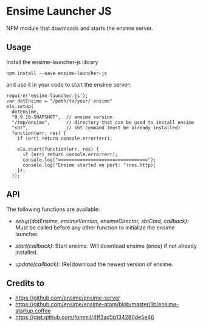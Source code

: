 Ensime Launcher JS
==================

NPM module that downloads and starts the ensime server.


Usage
-----
Install the ensime-launcher-js library

    npm install --save ensime-launcher-js

and use it in your code to start the ensime server:

    require('ensime-launcher-js');
    var dotEnsime = "/path/to/your/.ensime"
    els.setup(
      dotEnsime,
      "0.9.10-SNAPSHOT",  // ensime version
      "/tmp/ensime",      // directory that can be used to install ensime
      "sbt",              // sbt command (must be already installed)
      function(err, res) {
        if (err) return console.error(err);

        els.start(function(err, res) {
          if (err) return console.error(err);
          console.log("=================================");
          console.log("Ensime started on port: "+res.http);
        });
      });


API
---
The following functions are available:

  - *setup(dotEnsime, ensimeVersion, ensimeDirector, sbtCmd, callback)*:
      Must be called before any other function to initialize the ensime launcher.

  - *start(callback)*:
      Start ensime. Will download ensime (once) if not already installed.

  - *update(callback)*:
      (Re)download the newest version of ensime.


Credits to
----------
- https://github.com/ensime/ensime-server
- https://github.com/ensime/ensime-atom/blob/master/lib/ensime-startup.coffee
- https://gist.github.com/fommil/4ff3ad5b134280de5e46